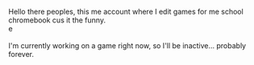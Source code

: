 Hello there peoples, this me account where I edit games for me school chromebook cus it the funny.<br>
e<br>
<br>
I'm currently working on a game right now, so I'll be inactive... probably forever.
